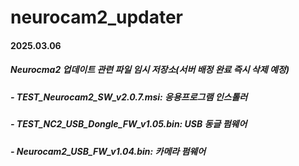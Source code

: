 # neurocam2_updater
#### 2025.03.06
##### Neurocma2 업데이트 관련 파일 임시 저장소(서버 배정 완료 즉시 삭제 예정)
##### - TEST_Neurocam2_SW_v2.0.7.msi: 응용프로그램 인스톨러
##### - TEST_NC2_USB_Dongle_FW_v1.05.bin: USB 동글 펌웨어
##### - Neurocam2_USB_FW_v1.04.bin: 카메라 펌웨어
